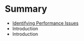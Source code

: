 # Summary

* [Identifying Performance Issues](01-introduction/identifying_performance_issues.md)
* Introduction
* Introduction

